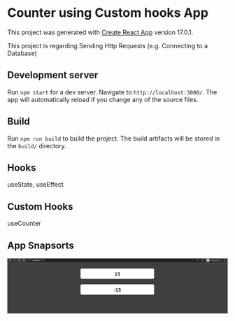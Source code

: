 # Counter using Custom hooks App

This project was generated with [Create React App](https://reactjs.org/docs/create-a-new-react-app.html) version 17.0.1.

This project is regarding Sending Http Requests (e.g. Connecting to a Database)

## Development server

Run `npm start` for a dev server. Navigate to `http://localhost:3000/`. The app will automatically reload if you change any of the source files.

## Build

Run `npm run build` to build the project. The build artifacts will be stored in the `build/` directory.

## Hooks
useState, useEffect

## Custom Hooks
useCounter

## App Snapsorts
![Counter Home Page](https://github.com/vishal002/counter-app/blob/master/img/home.jpg?raw=true)
